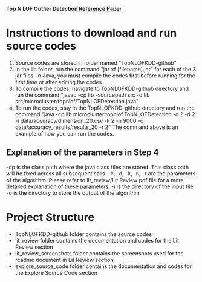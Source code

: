 **Top N LOF Outlier Detection [Reference Paper](http://hanj.cs.illinois.edu/pdf/kdd01.pdf)** 

# Instructions to download and run source codes
1. Source codes are stored in folder named "TopNLOFKDD-github"
2. In the lib folder, run the command "jar xf [filename].jar" for each of the 3 jar files.
In Java, you must compile the codes first before running for the first time or after editing the codes.
3. To compile the codes, navigate to TopNLOFKDD-github directory and run the command "javac -cp lib -sourcepath src -d lib src/microcluster/topnlof/TopNLOFDetection.java"
4. To run the codes, stay in the TopNLOFKDD-github directory and run the command "java -cp lib microcluster.topnlof.TopNLOFDetection -c 2 -d 2 -i data/accuracy/dimension_20.csv -k 2 -n 9000 -o data/accuracy_results/results_20 -r 2"
The command above is an example of how you can run the codes.

## Explanation of the parameters in Step 4
-cp is the class path where the java class files are stored. This class path will be fixed across all subsequent calls.
-c, -d, -k, -n, -r are the parameters of the algorithm. Please refer to lit_review/Lit Review pdf file for a more detailed explanation of these parameters.
-i is the directory of the input file
-o is the directory to store the output of the algorithm

# Project Structure
- TopNLOFKDD-github folder contains the source codes
- lit_review folder contains the documentation and codes for the Lit Review section
- lit_review_screenshots folder contains the screenshots used for the readme document in Lit Review section
- explore_source_code folder contains the documentation and codes for the Explore Source Code section
